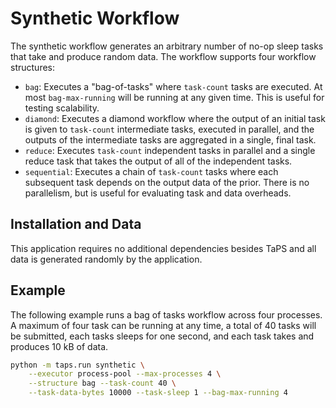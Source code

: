 # Synthetic Workflow

The synthetic workflow generates an arbitrary number of no-op sleep tasks that take and produce random data.
The workflow supports four workflow structures:

* `bag`: Executes a "bag-of-tasks" where `task-count` tasks are executed. At
  most `bag-max-running` will be running at any given time. This is useful
  for testing scalability.
* `diamond`: Executes a diamond workflow where the output of an initial task
  is given to `task-count` intermediate tasks, executed in parallel, and
  the outputs of the intermediate tasks are aggregated in a single, final
  task.
* `reduce`: Executes `task-count` independent tasks in parallel and a single
  reduce task that takes the output of all of the independent tasks.
* `sequential`: Executes a chain of `task-count` tasks where each subsequent
  task depends on the output data of the prior. There is no parallelism, but
  is useful for evaluating task and data overheads.

## Installation and Data

This application requires no additional dependencies besides TaPS and all data is generated randomly by the application.

## Example

The following example runs a bag of tasks workflow across four processes.
A maximum of four task can be running at any time, a total of 40 tasks will be submitted, each tasks sleeps for one second, and each task takes and produces 10 kB of data.

```bash
python -m taps.run synthetic \
    --executor process-pool --max-processes 4 \
    --structure bag --task-count 40 \
    --task-data-bytes 10000 --task-sleep 1 --bag-max-running 4
```
